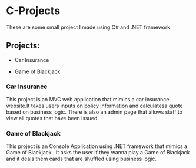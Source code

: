 # C-Projects
These are some small project I made using C# and .NET framework.

## Projects:

- Car Insurance

- Game of Blackjack 

### Car Insurance

This project is an MVC web application that mimics a car insurance website.It takes users inputs
on policy information and calculatesa quote based on business logic. There is also an admin page that allows 
staff to view all quotes that have been issued.

### Game of Blackjack

This project is an Console Application using .NET framework that mimics a Game of Blackjack .
It asks the user if they wanna play a Game of Blackjack and it deals them cards that are shuffled 
using business logic.
